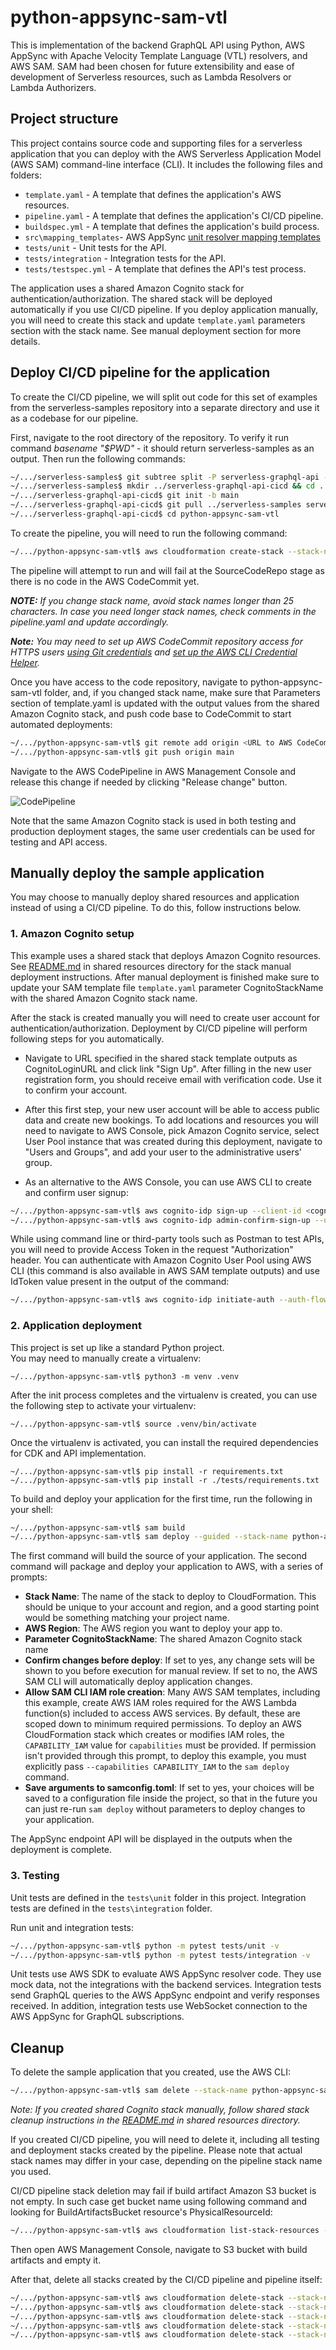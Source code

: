 # python-appsync-sam-vtl
This is implementation of the backend GraphQL API using Python, AWS AppSync with Apache Velocity Template Language (VTL) resolvers, and AWS SAM. SAM had been chosen for future extensibility and ease of development of Serverless resources, such as Lambda Resolvers or Lambda Authorizers. 

## Project structure
This project contains source code and supporting files for a serverless application that you can deploy with the AWS Serverless Application Model (AWS SAM) command-line interface (CLI). It includes the following files and folders:

- `template.yaml` - A template that defines the application's AWS resources.
- `pipeline.yaml` - A template that defines the application's CI/CD pipeline.
- `buildspec.yml` - A template that defines the application's build process.
- `src\mapping_templates`- AWS AppSync [unit resolver mapping templates](https://docs.aws.amazon.com/appsync/latest/devguide/resolver-mapping-template-reference-overview.html)
- `tests/unit` - Unit tests for the API. 
- `tests/integration` - Integration tests for the API. 
- `tests/testspec.yml` - A template that defines the API's test process.

The application uses a shared Amazon Cognito stack for authentication/authorization. The shared stack will be deployed automatically if you use CI/CD pipeline. If you deploy application manually, you will need to create this stack and update `template.yaml` parameters section with the stack name. See manual deployment section for more details. 

## Deploy CI/CD pipeline for the application
To create the CI/CD pipeline, we will split out code for this set of examples from the serverless-samples repository into a separate directory and use it as a codebase for our pipeline. 

First, navigate to the root directory of the repository. To verify it run command *basename "$PWD"* - it should return serverless-samples as an output. Then run the following commands:

```bash
~/.../serverless-samples$ git subtree split -P serverless-graphql-api -b serverless-graphql-api
~/.../serverless-samples$ mkdir ../serverless-graphql-api-cicd && cd ../serverless-graphql-api-cicd
~/.../serverless-graphql-api-cicd$ git init -b main
~/.../serverless-graphql-api-cicd$ git pull ../serverless-samples serverless-graphql-api
~/.../serverless-graphql-api-cicd$ cd python-appsync-sam-vtl
```

To create the pipeline, you will need to run the following command:

```bash
~/.../python-appsync-sam-vtl$ aws cloudformation create-stack --stack-name serverless-api-pipeline --template-body file://pipeline.yaml --capabilities CAPABILITY_IAM
```
The pipeline will attempt to run and will fail at the SourceCodeRepo stage as there is no code in the AWS CodeCommit yet.

***NOTE:** If you change stack name, avoid stack names longer than 25 characters. In case you need longer stack names, check comments in the pipeline.yaml and update accordingly.*

***Note:** You may need to set up AWS CodeCommit repository access for HTTPS users [using Git credentials](https://docs.aws.amazon.com/codecommit/latest/userguide/setting-up-gc.html?icmpid=docs_acc_console_connect_np) and [set up the AWS CLI Credential Helper](https://docs.aws.amazon.com/console/codecommit/connect-tc-alert-np).*

Once you have access to the code repository, navigate to python-appsync-sam-vtl folder, and, if you changed stack name, make sure that Parameters section of template.yaml is updated with the output values from the shared Amazon Cognito stack, and push code base to CodeCommit to start automated deployments:

```bash
~/.../python-appsync-sam-vtl$ git remote add origin <URL to AWS CodeCommit repository>
~/.../python-appsync-sam-vtl$ git push origin main
```

Navigate to the AWS CodePipeline in AWS Management Console and release this change if needed by clicking "Release change" button.

![CodePipeline](./assets/CodePipeline.png)

Note that the same Amazon Cognito stack is used in both testing and production deployment stages, the same user credentials can be used for testing and API access.

## Manually deploy the sample application
You may choose to manually deploy shared resources and application instead of using a CI/CD pipeline. To do this, follow instructions below.
### 1. Amazon Cognito setup
This example uses a shared stack that deploys Amazon Cognito resources. See [README.md](../shared/README.md) in shared resources directory for the stack manual deployment instructions. After manual deployment is finished make sure to update your SAM template file `template.yaml` parameter CognitoStackName with the shared Amazon Cognito stack name. 

After the stack is created manually you will need to create user account for authentication/authorization. Deployment by CI/CD pipeline will perform following steps for you automatically. 

- Navigate to URL specified in the shared stack template outputs as CognitoLoginURL and click link "Sign Up". After filling in the new user registration form, you should receive email with verification code. Use it to confirm your account. 

- After this first step, your new user account will be able to access public data and create new bookings. To add locations and resources you will need to navigate to AWS Console, pick Amazon Cognito service, select User Pool instance that was created during this deployment, navigate to "Users and Groups", and add your user to the administrative users’ group. 

- As an alternative to the AWS Console, you can use AWS CLI to create and confirm user signup:
```bash
~/.../python-appsync-sam-vtl$ aws cognito-idp sign-up --client-id <cognito user pool application client id> --username <username> --password <password> --user-attributes Name="name",Value="<username>"
~/.../python-appsync-sam-vtl$ aws cognito-idp admin-confirm-sign-up --user-pool-id <cognito user pool id> --username <username> 
```

While using command line or third-party tools such as Postman to test APIs, you will need to provide Access Token in the request "Authorization" header. You can authenticate with Amazon Cognito User Pool using AWS CLI (this command is also available in AWS SAM template outputs) and use IdToken value present in the output of the command:

```bash
~/.../python-appsync-sam-vtl$ aws cognito-idp initiate-auth --auth-flow USER_PASSWORD_AUTH --client-id <cognito user pool application client id> --auth-parameters USERNAME=<username>,PASSWORD=<password>
```

### 2. Application deployment
This project is set up like a standard Python project.  
You may need to manually create a virtualenv:

```
~/.../python-appsync-sam-vtl$ python3 -m venv .venv
```

After the init process completes and the virtualenv is created, you can use the following step to activate your virtualenv:

```
~/.../python-appsync-sam-vtl$ source .venv/bin/activate
```

Once the virtualenv is activated, you can install the required dependencies for CDK and API implementation.

```
~/.../python-appsync-sam-vtl$ pip install -r requirements.txt
~/.../python-appsync-sam-vtl$ pip install -r ./tests/requirements.txt
```

To build and deploy your application for the first time, run the following in your shell:

```bash
~/.../python-appsync-sam-vtl$ sam build
~/.../python-appsync-sam-vtl$ sam deploy --guided --stack-name python-appsync-sam-vtl
```

The first command will build the source of your application. The second command will package and deploy your application to AWS, with a series of prompts:

* **Stack Name**: The name of the stack to deploy to CloudFormation. This should be unique to your account and region, and a good starting point would be something matching your project name.
* **AWS Region**: The AWS region you want to deploy your app to.
* **Parameter CognitoStackName**: The shared Amazon Cognito stack name 
* **Confirm changes before deploy**: If set to yes, any change sets will be shown to you before execution for manual review. If set to no, the AWS SAM CLI will automatically deploy application changes.
* **Allow SAM CLI IAM role creation**: Many AWS SAM templates, including this example, create AWS IAM roles required for the AWS Lambda function(s) included to access AWS services. By default, these are scoped down to minimum required permissions. To deploy an AWS CloudFormation stack which creates or modifies IAM roles, the `CAPABILITY_IAM` value for `capabilities` must be provided. If permission isn't provided through this prompt, to deploy this example, you must explicitly pass `--capabilities CAPABILITY_IAM` to the `sam deploy` command.
* **Save arguments to samconfig.toml**: If set to yes, your choices will be saved to a configuration file inside the project, so that in the future you can just re-run `sam deploy` without parameters to deploy changes to your application.

The AppSync endpoint API will be displayed in the outputs when the deployment is complete.

### 3. Testing
Unit tests are defined in the `tests\unit` folder in this project. Integration tests are defined in the `tests\integration` folder.

Run unit and integration tests:

```bash
~/.../python-appsync-sam-vtl$ python -m pytest tests/unit -v
~/.../python-appsync-sam-vtl$ python -m pytest tests/integration -v
```

Unit tests use AWS SDK to evaluate AWS AppSync resolver code. They use mock data, not the integrations with the backend services. Integration tests send GraphQL queries to the AWS AppSync endpoint and verify responses received. In addition, integration tests use WebSocket connection to the AWS AppSync for GraphQL subscriptions.



## Cleanup

To delete the sample application that you created, use the AWS CLI:

```bash
~/.../python-appsync-sam-vtl$ sam delete --stack-name python-appsync-sam-vtl
```

_Note: If you created shared Cognito stack manually, follow shared stack cleanup instructions in the [README.md](../shared/README.md) in shared resources directory._


If you created CI/CD pipeline, you will need to delete it, including all testing and deployment stacks created by the pipeline. Please note that actual stack names may differ in your case, depending on the pipeline stack name you used.

CI/CD pipeline stack deletion may fail if build artifact Amazon S3 bucket is not empty. In such case get bucket name using following command and looking for BuildArtifactsBucket resource's PhysicalResourceId:

```bash
~/.../python-appsync-sam-vtl$ aws cloudformation list-stack-resources --stack-name serverless-api-pipeline
```

Then open AWS Management Console, navigate to S3 bucket with build artifacts and empty it.

After that, delete all stacks created by the CI/CD pipeline and pipeline itself:

```bash
~/.../python-appsync-sam-vtl$ aws cloudformation delete-stack --stack-name serverless-api-pipeline-Testing
~/.../python-appsync-sam-vtl$ aws cloudformation delete-stack --stack-name serverless-api-pipeline-Cognito-Testing
~/.../python-appsync-sam-vtl$ aws cloudformation delete-stack --stack-name serverless-api-pipeline-Deployment
~/.../python-appsync-sam-vtl$ aws cloudformation delete-stack --stack-name serverless-api-pipeline-Cognito-Deployment
~/.../python-appsync-sam-vtl$ aws cloudformation delete-stack --stack-name serverless-api-pipeline
```
